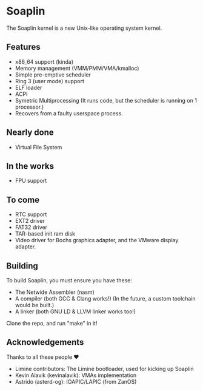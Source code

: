 # Soaplin
The Soaplin kernel is a new Unix-like operating system kernel.

## Features
* x86_64 support (kinda)
* Memory management (VMM/PMM/VMA/kmalloc)
* Simple pre-emptive scheduler
* Ring 3 (user mode) support
* ELF loader
* ACPI
* Symetric Multiprocessing (It runs code, but the scheduler is running on 1 processor.)
* Recovers from a faulty userspace process.

## Nearly done
* Virtual File System

## In the works
* FPU support

## To come
* RTC support
* EXT2 driver 
* FAT32 driver
* TAR-based init ram disk
* Video driver for Bochs graphics adapter, and the VMware display adapter.

## Building
To build Soaplin, you must ensure you have these:
* The Netwide Assembler (nasm)
* A compiler (both GCC & Clang works!) (In the future, a custom toolchain would be built.)
* A linker (both GNU LD & LLVM linker works too!)

Clone the repo, and run "make" in it!

## Acknowledgements
Thanks to all these people :heart:
* Limine contributors: The Limine bootloader, used for kicking up Soaplin
* Kevin Alavik (kevinalavik): VMAs implementation
* Astrido (asterd-og): IOAPIC/LAPIC (from ZanOS)